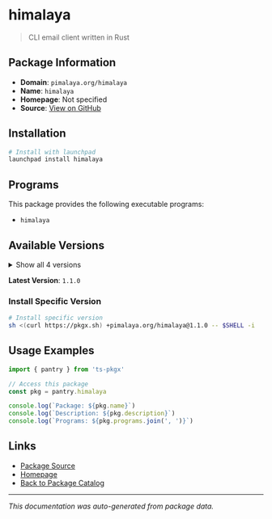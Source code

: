 # himalaya

> CLI email client written in Rust

## Package Information

- **Domain**: `pimalaya.org/himalaya`
- **Name**: `himalaya`
- **Homepage**: Not specified
- **Source**: [View on GitHub](https://github.com/pkgxdev/pantry/tree/main/projects/pimalaya.org/himalaya/package.yml)

## Installation

```bash
# Install with launchpad
launchpad install himalaya
```

## Programs

This package provides the following executable programs:

- `himalaya`

## Available Versions

<details>
<summary>Show all 4 versions</summary>

- `1.1.0`, `1.0.0`, `0.9.0`, `0.8.4`

</details>

**Latest Version**: `1.1.0`

### Install Specific Version

```bash
# Install specific version
sh <(curl https://pkgx.sh) +pimalaya.org/himalaya@1.1.0 -- $SHELL -i
```

## Usage Examples

```typescript
import { pantry } from 'ts-pkgx'

// Access this package
const pkg = pantry.himalaya

console.log(`Package: ${pkg.name}`)
console.log(`Description: ${pkg.description}`)
console.log(`Programs: ${pkg.programs.join(', ')}`)
```

## Links

- [Package Source](https://github.com/pkgxdev/pantry/tree/main/projects/pimalaya.org/himalaya/package.yml)
- [Homepage](#)
- [Back to Package Catalog](../package-catalog.md)

---

*This documentation was auto-generated from package data.*
